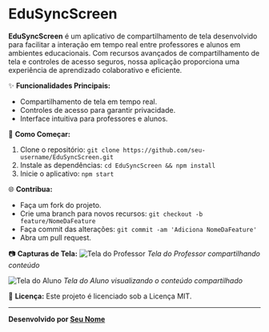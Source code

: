 # EduSyncScreen

**EduSyncScreen** é um aplicativo de compartilhamento de tela desenvolvido para facilitar a interação em tempo real entre professores e alunos em ambientes educacionais. Com recursos avançados de compartilhamento de tela e controles de acesso seguros, nossa aplicação proporciona uma experiência de aprendizado colaborativo e eficiente.

✨ **Funcionalidades Principais:**
- Compartilhamento de tela em tempo real.
- Controles de acesso para garantir privacidade.
- Interface intuitiva para professores e alunos.

🚀 **Como Começar:**
1. Clone o repositório: `git clone https://github.com/seu-username/EduSyncScreen.git`
2. Instale as dependências: `cd EduSyncScreen && npm install`
3. Inicie o aplicativo: `npm start`

🌐 **Contribua:**
- Faça um fork do projeto.
- Crie uma branch para novos recursos: `git checkout -b feature/NomeDaFeature`
- Faça commit das alterações: `git commit -am 'Adiciona NomeDaFeature'`
- Abra um pull request.

📷 **Capturas de Tela:**
![Tela do Professor](screenshots/professor.png) *Tela do Professor compartilhando conteúdo*

![Tela do Aluno](screenshots/aluno.png) *Tela do Aluno visualizando o conteúdo compartilhado*

📜 **Licença:**
Este projeto é licenciado sob a Licença MIT.

---

**Desenvolvido por [Seu Nome](https://seu-site.com)**
